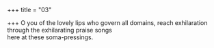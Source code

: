+++
title = "03"

+++
O you of the lovely lips who govern all domains, reach exhilaration  through the exhilarating praise songs  
here at these soma-pressings.  
